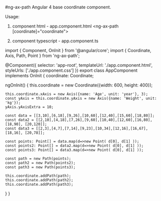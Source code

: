#ng-ax-path
Angular 4 base coordinate component.

Usage:

1. component html - app.component.html
<ng-ax-path [coordinate]="coordinate"></ng-ax-path>

2. component typescript - app.component.ts

import { Component, OnInit } from '@angular/core';
import { Coordinate, Axis, Path, Point } from 'ng-ax-path';

@Component({
  selector: 'app-root',
  templateUrl: './app.component.html',
  styleUrls: ['./app.component.css']
})
export class AppComponent implements OnInit {
  coordinate: Coordinate;

  ngOnInit() {
    this.coordinate = new Coordinate({width: 600, height: 400});

    this.coordinate.xAxis = new Axis({name: 'Age', unit: 'year'}, 3);
    const yAxis = this.coordinate.yAxis = new Axis({name: 'Weight', unit: 'kg'});
    yAxis.yAxisExtra = 10;

    const data = [[3,10],[6,18],[9,26],[10,60],[12,40],[15,60],[18,80]];
    const data2 = [[2,10],[4,18],[7,26],[9,60],[10,40],[12,60],[16,80], [18,90], [20,120]];
    const data3 = [[2,3],[4,7],[7,14],[9,23],[10,34],[12,16],[16,67], [18,16], [20,78]];

    const points: Point[] = data.map(d=>new Point( d[0], d[1] ));
    const points2: Point[] = data2.map(d=>new Point( d[0], d[1] ));
    const points3: Point[] = data3.map(d=>new Point( d[0], d[1] ));

    const path = new Path(points);
    const path2 = new Path(points2);
    const path3 = new Path(points3);

    this.coordinate.addPath(path);
    this.coordinate.addPath(path2);
    this.coordinate.addPath(path3);
  }
}
